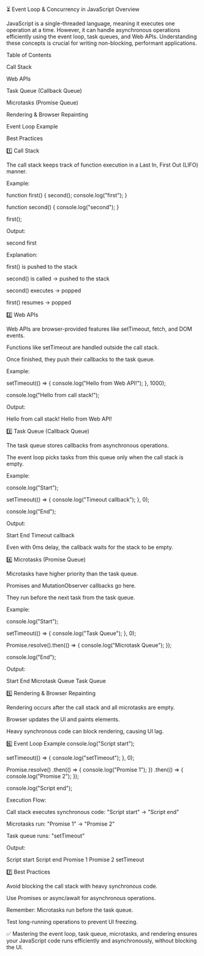 ⏳ Event Loop & Concurrency in JavaScript
Overview

JavaScript is a single-threaded language, meaning it executes one operation at a time. However, it can handle asynchronous operations efficiently using the event loop, task queues, and Web APIs. Understanding these concepts is crucial for writing non-blocking, performant applications.

Table of Contents

Call Stack

Web APIs

Task Queue (Callback Queue)

Microtasks (Promise Queue)

Rendering & Browser Repainting

Event Loop Example

Best Practices

1️⃣ Call Stack

The call stack keeps track of function execution in a Last In, First Out (LIFO) manner.

Example:

function first() {
  second();
  console.log("first");
}

function second() {
  console.log("second");
}

first();


Output:

second
first


Explanation:

first() is pushed to the stack

second() is called → pushed to the stack

second() executes → popped

first() resumes → popped

2️⃣ Web APIs

Web APIs are browser-provided features like setTimeout, fetch, and DOM events.

Functions like setTimeout are handled outside the call stack.

Once finished, they push their callbacks to the task queue.

Example:

setTimeout(() => {
  console.log("Hello from Web API!");
}, 1000);

console.log("Hello from call stack!");


Output:

Hello from call stack!
Hello from Web API!

3️⃣ Task Queue (Callback Queue)

The task queue stores callbacks from asynchronous operations.

The event loop picks tasks from this queue only when the call stack is empty.

Example:

console.log("Start");

setTimeout(() => {
  console.log("Timeout callback");
}, 0);

console.log("End");


Output:

Start
End
Timeout callback


Even with 0ms delay, the callback waits for the stack to be empty.

4️⃣ Microtasks (Promise Queue)

Microtasks have higher priority than the task queue.

Promises and MutationObserver callbacks go here.

They run before the next task from the task queue.

Example:

console.log("Start");

setTimeout(() => {
  console.log("Task Queue");
}, 0);

Promise.resolve().then(() => {
  console.log("Microtask Queue");
});

console.log("End");


Output:

Start
End
Microtask Queue
Task Queue

5️⃣ Rendering & Browser Repainting

Rendering occurs after the call stack and all microtasks are empty.

Browser updates the UI and paints elements.

Heavy synchronous code can block rendering, causing UI lag.

6️⃣ Event Loop Example
console.log("Script start");

setTimeout(() => { console.log("setTimeout"); }, 0);

Promise.resolve()
  .then(() => { console.log("Promise 1"); })
  .then(() => { console.log("Promise 2"); });

console.log("Script end");


Execution Flow:

Call stack executes synchronous code: "Script start" → "Script end"

Microtasks run: "Promise 1" → "Promise 2"

Task queue runs: "setTimeout"

Output:

Script start
Script end
Promise 1
Promise 2
setTimeout

7️⃣ Best Practices

Avoid blocking the call stack with heavy synchronous code.

Use Promises or async/await for asynchronous operations.

Remember: Microtasks run before the task queue.

Test long-running operations to prevent UI freezing.

✅ Mastering the event loop, task queue, microtasks, and rendering ensures your JavaScript code runs efficiently and asynchronously, without blocking the UI.
